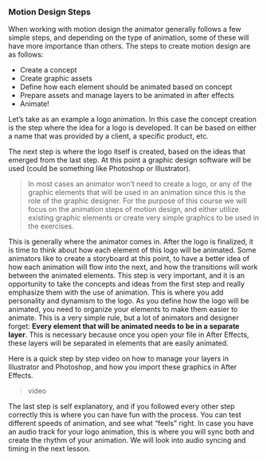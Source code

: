 ### Motion Design Steps

When working with motion design the animator generally follows a few simple steps, and depending on the type of animation, some of these will have more importance than others. The steps to create motion design are as follows:

+ Create a concept
+ Create graphic assets
+ Define how each element should be animated based on concept
+ Prepare assets and manage layers to be animated in after effects
+ Animate!

Let’s take as an example a logo animation. In this case the concept creation is the step where the idea for a logo is developed. It can be based on either a name that was provided by a client, a specific product, etc.

The next step is where the logo itself is created, based on the ideas that emerged from the last step. At this point a graphic design software will be used (could be something like Photoshop or Illustrator).

>In most cases an animator won’t need to create a logo, or any of the graphic elements that will be used in an animation since this is the role of the graphic designer. For the purpose of this course we will focus on the animation steps of motion design, and either utilize existing graphic elements or create very simple graphics to be used in the exercises.

This is generally where the animator comes in. After the logo is finalized, it is time to think about how each element of this logo will be animated. Some animators like to create a storyboard at this point, to have a better idea of how each animation will flow into the next, and how the transitions will work between the animated elements. This step is very important, and it is an opportunity to take the concepts and ideas from the first step and really emphasize them with the use of animation. This is where you add personality and dynamism to the logo. As you define how the logo will be animated, you need to organize your elements to make them easier to animate. This is a very simple rule, but a lot of animators and designer forget: **Every element that will be animated needs to be in a separate layer**. This is necessary because once you open your file in After Effects, these layers will be separated in elements that are easily animated.

Here is a quick step by step video on how to manage your layers in Illustrator and Photoshop, and how you import these graphics in After Effects.

>video

The last step is self explanatory, and if you followed every other step correctly this is where you can have fun with the process. You can test different speeds of animation, and see what “feels” right. In case you have an audio track for your logo animation, this is where you will sync both and create the rhythm of your animation. We will look into audio syncing and timing in the next lesson.
